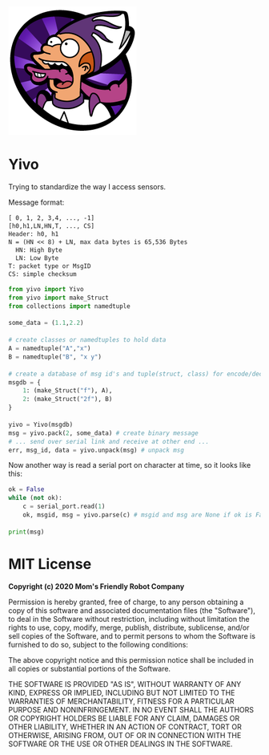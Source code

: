![](https://raw.githubusercontent.com/MomsFriendlyRobotCompany/yivo/main/docs/yivo.png)

# Yivo

Trying to standardize the way I access sensors.

Message format:

```
[ 0, 1, 2, 3,4, ..., -1]
[h0,h1,LN,HN,T, ..., CS]
Header: h0, h1
N = (HN << 8) + LN, max data bytes is 65,536 Bytes
  HN: High Byte
  LN: Low Byte
T: packet type or MsgID
CS: simple checksum
```

```python
from yivo import Yivo
from yivo import make_Struct
from collections import namedtuple

some_data = (1.1,2.2)

# create classes or namedtuples to hold data
A = namedtuple("A","x")
B = namedtuple("B", "x y")

# create a database of msg id's and tuple(struct, class) for encode/decode
msgdb = {
    1: (make_Struct("f"), A),
    2: (make_Struct("2f"), B)
}

yivo = Yivo(msgdb)
msg = yivo.pack(2, some_data) # create binary message
# ... send over serial link and receive at other end ...
err, msg_id, data = yivo.unpack(msg) # unpack msg
```

Now another way is read a serial port on character at time, so it looks like this:

```python
ok = False
while (not ok):
    c = serial_port.read(1)
    ok, msgid, msg = yivo.parse(c) # msgid and msg are None if ok is False

print(msg)
```

# MIT License

**Copyright (c) 2020 Mom's Friendly Robot Company**

Permission is hereby granted, free of charge, to any person obtaining a copy
of this software and associated documentation files (the "Software"), to deal
in the Software without restriction, including without limitation the rights
to use, copy, modify, merge, publish, distribute, sublicense, and/or sell
copies of the Software, and to permit persons to whom the Software is
furnished to do so, subject to the following conditions:

The above copyright notice and this permission notice shall be included in all
copies or substantial portions of the Software.

THE SOFTWARE IS PROVIDED "AS IS", WITHOUT WARRANTY OF ANY KIND, EXPRESS OR
IMPLIED, INCLUDING BUT NOT LIMITED TO THE WARRANTIES OF MERCHANTABILITY,
FITNESS FOR A PARTICULAR PURPOSE AND NONINFRINGEMENT. IN NO EVENT SHALL THE
AUTHORS OR COPYRIGHT HOLDERS BE LIABLE FOR ANY CLAIM, DAMAGES OR OTHER
LIABILITY, WHETHER IN AN ACTION OF CONTRACT, TORT OR OTHERWISE, ARISING FROM,
OUT OF OR IN CONNECTION WITH THE SOFTWARE OR THE USE OR OTHER DEALINGS IN THE
SOFTWARE.

